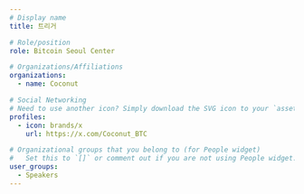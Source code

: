 ```yaml
---
# Display name
title: 트리거

# Role/position
role: Bitcoin Seoul Center

# Organizations/Affiliations
organizations:
  - name: Coconut

# Social Networking
# Need to use another icon? Simply download the SVG icon to your `assets/media/icons/` folder.
profiles:
  - icon: brands/x
    url: https://x.com/Coconut_BTC

# Organizational groups that you belong to (for People widget)
#   Set this to `[]` or comment out if you are not using People widget.
user_groups:
  - Speakers
---
```

